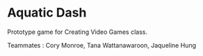 Aquatic Dash
=============

Prototype game for Creating Video Games class.

Teammates : Cory Monroe, Tana Wattanawaroon, Jaqueline Hung
